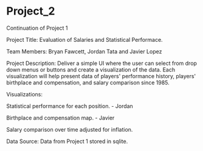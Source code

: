 # Project_2
Continuation of Project 1

Project Title: Evaluation of Salaries and Statistical Performace.

Team Members: Bryan Fawcett, Jordan Tata and Javier Lopez

Project Description: Deliver a simple UI where the user can select from drop down menus or buttons and create a visualization of the data. Each visualization will help present data of players' performance history, players' birthplace and compensation, and salary comparison since 1985.

Visualizations:
  
  Statistical performance for each position. - Jordan
  
  Birthplace and compensation map. - Javier
  
  Salary comparison over time adjusted for inflation.
  
Data Source: Data from Project 1 stored in sqlite.
